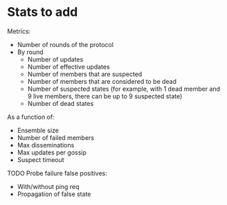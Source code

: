 # Stats to add

Metrics:

- Number of rounds of the protocol
- By round
    - Number of updates
    - Number of effective updates
    - Number of members that are suspected
    - Number of members that are considered to be dead
    - Number of suspected states (for example, with 1 dead member and 9 live members, there can be up to 9 suspected state)
    - Number of dead states

As a function of:

- Ensemble size
- Number of failed members
- Max disseminations
- Max updates per gossip
- Suspect timeout


TODO
Probe failure false positives:

- With/without ping req
- Propagation of false state